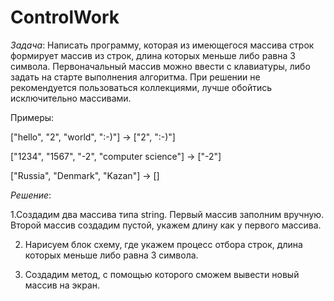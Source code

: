 # ControlWork
*Задача*: Написать программу, которая из имеющегося массива строк формирует массив из строк, длина которых меньше либо равна 3 символа. Первоначальный массив можно ввести с клавиатуры, либо задать на старте выполнения алгоритма. При решении не рекомендуется пользоваться коллекциями, лучше обойтись исключительно массивами.

Примеры:

["hello", "2", "world", ":-)"] -> ["2", ":-)"]

["1234", "1567", "-2", "computer science"] -> ["-2"]

["Russia", "Denmark", "Kazan"] -> []

*Решение*:

1.Создадим два массива типа string. Первый массив заполним вручную. Второй массив создадим пустой, укажем длину как у первого массива.

2. Нарисуем блок схему, где укажем процесс отбора строк, длина которых меньше либо равна 3 символа.

3. Создадим метод, с помощью которого сможем вывести новый массив на экран.


